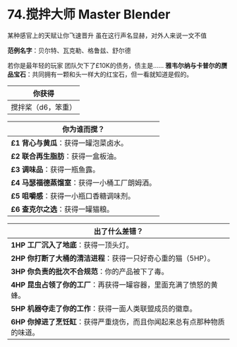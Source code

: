 # 74.搅拌大师 Master Blender
某种感官上的天赋让你飞速晋升
虽在这行声名显赫，对外人来说一文不值

**范例名字**：贝尔特、瓦克勒、格鲁兹、舒尔德

若你是最年轻的玩家
团队欠下了£10K的债务，债主是……
**雅韦尔纳与卡普尔的赝品宝石**：共同拥有一颗和头一样大的红宝石，但一看就知道是假的。

| 你获得                 |
| ------------------------ |
| 搅拌桨（d6，笨重）|

| 你为谁而搅？                 |
| ------------------------ |
| **£1** **背心与黄瓜**：获得一罐泡菜卤水。 |
| **£2** **联合再生脂肪**：获得一盒板油。         |
| **£3** **调味品**：获得一瓶鱼露。         |
| **£4** **马瑟福德蒸馏室**：获得一小桶工厂朗姆酒。         |
| **£5** **咀嚼感**：获得一小瓶口香糖调味剂。   |
| **£6** **查克尔之选**：获得一罐猫粮。   |

| 出了什么差错？                 |
| ------------------------ |
| **1HP** **工厂沉入了地底**：获得一顶头灯。 |
| **2HP** **你打断了大桶的清洁进程**：获得一只好奇心重的猫（5HP）。        |
| **3HP** **你负责的批次不合规范**：你的产品被下了毒。        |
| **4HP** **昆虫占领了你的工厂**：再获得一罐容器，里面充满了愤怒的黄蜂。         |
| **5HP** **机器夺走了你的工作**：获得一面人类联盟成员的徽章。   |
| **6HP** **你掉进了烹饪缸**：获得严重烧伤，而且你闻起来总有点那种物质的味道。|
